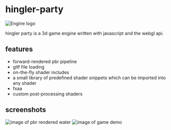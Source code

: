 # hingler-party

![Engine logo](https://raw.githubusercontent.com/jamieboy1337/hingler-party/master/chewingchar.png)

hingler party is a 3d game engine written with javascript and the webgl api.

## features

- forward-rendered pbr pipeline
- gltf file loading
- on-the-fly shader includes
- a small library of predefined shader snippets which can be imported into any shader
- fxaa
- custom post-processing shaders

## screenshots
![image of pbr rendered water](https://raw.githubusercontent.com/jamieboy1337/hingler-party/master/screenshots/watertest.png)
![image of game demo](https://raw.githubusercontent.com/jamieboy1337/hingler-party/master/screenshots/maptest.png)
